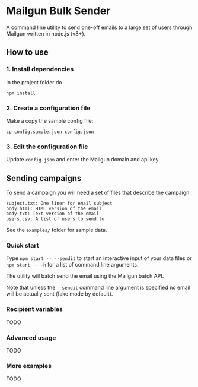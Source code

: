 # Mailgun Bulk Sender

A command line utility to send one-off emails to a large set of users through
Mailgun written in node.js (v8+).

## How to use


### 1. Install dependencies

In the project folder do

```
npm install
```

### 2. Create a configuration file

Make a copy the sample config file:

```
cp config.sample.json config.json
```

### 3. Edit the configuration file

Update `config.json` and enter the Mailgun domain and api key.

## Sending campaigns

To send a campaign you will need a set of files that describe the campaign:

```
subject.txt: One liner for email subject
body.html: HTML version of the email
body.txt: Text version of the email
users.csv: A list of users to send to
```

See the `examples/` folder for sample data.

### Quick start

Type `npm start -- --sendit` to start an interactive input of your data files or `npm start -- -h` for a list of command line arguments.

The utility will batch send the email using the Mailgun batch API.

Note that unless the `--sendit` command line argument is specified no email
will be actually sent (fake mode by default).

### Recipient variables

TODO

### Advanced usage

TODO

### More examples

TODO
